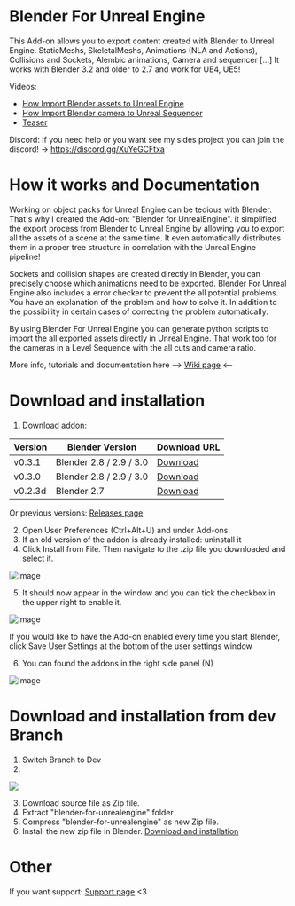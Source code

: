 # Blender For Unreal Engine
This Add-on allows you to export content created with Blender to Unreal Engine. StaticMeshs, SkeletalMeshs, Animations (NLA and Actions), Collisions and Sockets, Alembic animations, Camera and sequencer [...]
It works with Blender 3.2 and older to 2.7 and work for UE4, UE5!

Videos:
- [How Import Blender assets to Unreal Engine](https://youtu.be/2ehb2Ih3Nbg)
- [How Import Blender camera to Unreal Sequencer](https://youtu.be/Xx_9MQu2EkM)
- [Teaser](https://youtu.be/YLOZZIlhgaM)

Discord:
If you need help or you want see my sides project you can join the discord!
-> https://discord.gg/XuYeGCFtxa

# How it works and Documentation
Working on object packs for Unreal Engine can be tedious with Blender. That's why I created the Add-on: "Blender for UnrealEngine". it simplified the export process from Blender to Unreal Engine by allowing you to export all the assets of a scene at the same time. It even automatically distributes them in a proper tree structure in correlation with the Unreal Engine pipeline!

Sockets and collision shapes are created directly in Blender, you can precisely choose which animations need to be exported. Blender For Unreal Engine also includes a error checker to prevent the all potential problems. You have an explanation of the problem and how to solve it. In addition to the possibility in certain cases of correcting the problem automatically.

By using Blender For Unreal Engine you can generate python scripts to import the all exported assets directly in Unreal Engine. That work too for the cameras in a Level Sequence with the all cuts and camera ratio.

More info, tutorials and documentation here --> [Wiki page](https://github.com/xavier150/Blender-For-UnrealEngine-Addons/wiki) <--

# Download and installation
1. Download addon:

|Version|Blender Version|Download URL|
|---|---|---|
|v0.3.1 |Blender 2.8 / 2.9 / 3.0|[Download](https://github.com/xavier150/Blender-For-UnrealEngine-Addons/releases/tag/v0.3.1)|
|v0.3.0|Blender 2.8 / 2.9 / 3.0|[Download](https://github.com/xavier150/Blender-For-UnrealEngine-Addons/releases/tag/v0.3.0)|
|v0.2.3d|Blender 2.7|[Download](https://github.com/xavier150/Blender-For-UnrealEngine-Addons/releases/tag/v.0.2.3d)|

Or previous versions: [Releases page](https://github.com/xavier150/Blender-For-UnrealEngine-Addons/releases)

2. Open User Preferences (Ctrl+Alt+U) and under Add-ons. 
3. If an old version of the addon is already installed: uninstall it
4. Click Install from File. Then navigate to the .zip file you downloaded and select it.  

![image](https://user-images.githubusercontent.com/7216958/210084997-755111d8-cd4e-4a3b-991b-e846ac794596.png)

5. It should now appear in the window and you can tick the checkbox in the upper right to enable it.  

![image](https://user-images.githubusercontent.com/7216958/210085334-e37d2c3b-0297-4b45-8995-4e845404d185.png)

If you would like to have the Add-on enabled every time you start Blender, click Save User Settings at the bottom of the user settings window

6. You can found the addons in the right side panel (N)  

![image](https://user-images.githubusercontent.com/7216958/210085504-e46931f2-d805-4522-b699-366473b4c26d.png)

# Download and installation from dev Branch
1. Switch Branch to Dev
2. 
<img src="https://github.com/xavier150/Blender-For-UnrealEngine-Addons/blob/master/docs/SwitchBranchToDev.jpg">

3. Download source file as Zip file.
4. Extract "blender-for-unrealengine" folder
5. Compress "blender-for-unrealengine" as new Zip file.
6. Install the new zip file in Blender.
[Download and installation](#download-and-installation)

# Other
If you want support: [Support page](https://github.com/xavier150/Blender-For-UnrealEngine-Addons/wiki/Support) <3
